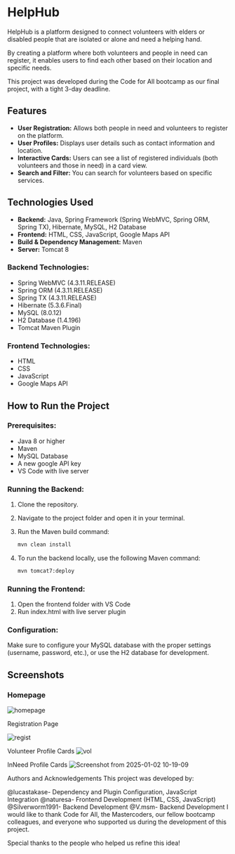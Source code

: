 # HelpHub

HelpHub is a platform designed to connect volunteers with elders or disabled people that are isolated or alone and need a helping hand.

By creating a platform where both volunteers and people in need can register, it enables users to find each other based on their location and specific needs.

This project was developed during the Code for All bootcamp as our final project, with a tight 3-day deadline.

## Features
- **User Registration:** Allows both people in need and volunteers to register on the platform.
- **User Profiles:** Displays user details such as contact information and location.
- **Interactive Cards:** Users can see a list of registered individuals (both volunteers and those in need) in a card view.
- **Search and Filter:** You can search for volunteers based on specific services.

## Technologies Used
- **Backend:** Java, Spring Framework (Spring WebMVC, Spring ORM, Spring TX), Hibernate, MySQL, H2 Database
- **Frontend:** HTML, CSS, JavaScript, Google Maps API
- **Build & Dependency Management:** Maven
- **Server:** Tomcat 8

### Backend Technologies:
- Spring WebMVC (4.3.11.RELEASE)
- Spring ORM (4.3.11.RELEASE)
- Spring TX (4.3.11.RELEASE)
- Hibernate (5.3.6.Final)
- MySQL (8.0.12)
- H2 Database (1.4.196)
- Tomcat Maven Plugin

### Frontend Technologies:
- HTML
- CSS
- JavaScript
- Google Maps API

## How to Run the Project
### Prerequisites:
- Java 8 or higher
- Maven
- MySQL Database
- A new google API key
- VS Code with live server

### Running the Backend:
1. Clone the repository.
2. Navigate to the project folder and open it in your terminal.
3. Run the Maven build command:

   ```bash
   mvn clean install
4. To run the backend locally, use the following Maven command:
   ```bash
   mvn tomcat7:deploy

### Running the Frontend:
1. Open the frontend folder with VS Code
2. Run index.html with live server plugin
   
### Configuration:
Make sure to configure your MySQL database with the proper settings (username, password, etc.), or use the H2 database for development.

## Screenshots
### Homepage

![homepage](https://github.com/user-attachments/assets/34a6fa93-b39f-4e19-8d75-2ef76df78ed2)

Registration Page

![regist](https://github.com/user-attachments/assets/24af52ad-b54e-4974-8ea1-157338cd7acc)

Volunteer Profile Cards
![vol](https://github.com/user-attachments/assets/a2253400-6528-45d6-9ee4-1fbc12137a5e)


InNeed Profile Cards
![Screenshot from 2025-01-02 10-19-09](https://github.com/user-attachments/assets/6fab8c1d-0006-4d13-a14b-9fa5fee6d68a)


Authors and Acknowledgements
This project was developed by:

@lucastakase- Dependency and Plugin Configuration, JavaScript Integration
@naturesa- Frontend Development (HTML, CSS, JavaScript)
@Silverworm1991- Backend Development
@V.msm- Backend Development
I would like to thank Code for All, the Mastercoders, our fellow bootcamp colleagues, and everyone who supported us during the development of this project.

Special thanks to the people who helped us refine this idea!
